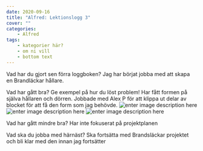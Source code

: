 ```yaml
---
date: 2020-09-16
title: "Alfred: Lektionslogg 3"
cover: ""
categories: 
    - Alfred
tags:
    - kategorier här?
    - om ni vill
    - bottom text
---
```



Vad har du gjort sen förra loggboken?
Jag har börjat jobba med att skapa en Brandläckar hållare.

Vad har gått bra? Ge exempel på hur du löst problem!
Har fått formen på själva hållaren och dörren. 
Jobbade med Alex P för att klippa ut delar av blocket för att få den form som jag behövde.
![enter image description here](https://cdn.discordapp.com/attachments/493512369662590977/755718730918527006/20-09-16-2.png)
![enter image description here](https://cdn.discordapp.com/attachments/493512369662590977/755718712513789992/20-09-16_1.png)
![enter image description here](https://cdn.discordapp.com/attachments/493512369662590977/755718748773548032/20-09-16-3.png)

Vad har gått mindre bra? 
Har inte fokuserat på projektplanen 

Vad ska du jobba med härnäst?
Ska fortsätta med Brandsläckar projektet och bli klar med den innan jag fortsätter

